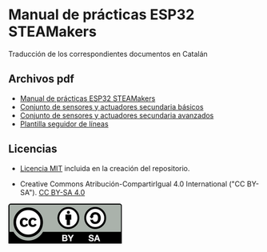 # Manual de prácticas ESP32 STEAMakers

Traducción de los correspondientes documentos en Catalán

## Archivos pdf

* [Manual de prácticas ESP32 STEAMakers](pdf/manual_de_practicas_esp32_steamakers.pdf)
* [Conjunto de sensores y actuadores secundaria básicos](pdf/conjunto%20de%20sensores%20y%20actuadores%20secundaria%20-%20basicos.pdf)
* [Conjunto de sensores y actuadores secundaria avanzados](pdf/conjunto%20de%20sensores%20y%20actuadores%20secundaria%20-%20avanzados.pdf)
* [Plantilla seguidor de líneas](pdf/P20%20-%20Seguidor%20de%20líneas%20-%20plantilla%20imprimir.pdf)

## Licencias

* [Licencia MIT](https://es.wikipedia.org/wiki/Licencia_MIT) incluida en la creación del repositorio.

* Creative Commons Atribución-CompartirIgual 4.0 International ("CC BY-SA"). [CC BY-SA 4.0](https://creativecommons.org/licenses/by-sa/4.0/deed.es)  

![CC BY-SA 4.0](./img/CCBYSA4.0.png)  
